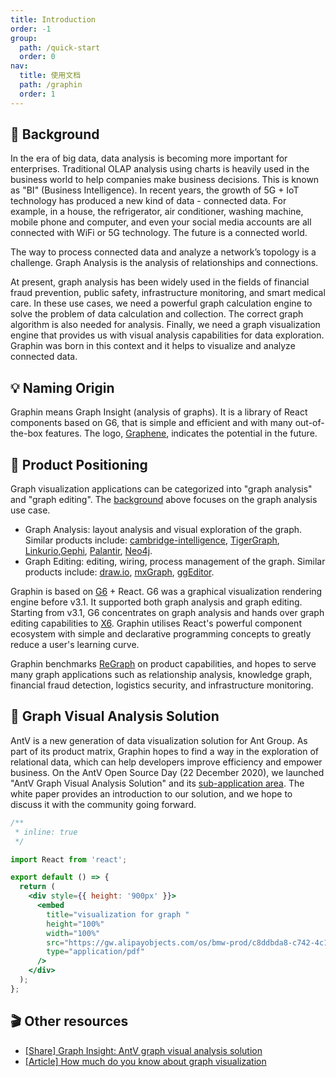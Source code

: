 ```yaml
---
title: Introduction
order: -1
group:
  path: /quick-start
  order: 0
nav:
  title: 使用文档
  path: /graphin
  order: 1
---
```


## 📖 Background

In the era of big data, data analysis is becoming more important for enterprises. Traditional OLAP analysis using charts is heavily used in the business world to help companies make business decisions. This is known as "BI" (Business Intelligence). In recent years, the growth of 5G + IoT technology has produced a new kind of data - connected data. For example, in a house, the refrigerator, air conditioner, washing machine, mobile phone and computer, and even your social media accounts are all connected with WiFi or 5G technology. The future is a connected world.

The way to process connected data and analyze a network’s topology is a challenge. Graph Analysis is the analysis of relationships and connections.

At present, graph analysis has been widely used in the fields of financial fraud prevention, public safety, infrastructure monitoring, and smart medical care. In these use cases, we need a powerful graph calculation engine to solve the problem of data calculation and collection. The correct graph algorithm is also needed for analysis. Finally, we need a graph visualization engine that provides us with visual analysis capabilities for data exploration. Graphin was born in this context and it helps to visualize and analyze connected data.

## 💡 Naming Origin

Graphin means Graph Insight (analysis of graphs). It is a library of React components based on G6, that is simple and efficient and with many out-of-the-box features. The logo, [Graphene](https://en.wikipedia.org/wiki/Graphene), indicates the potential in the future.

## 🚀 Product Positioning

Graph visualization applications can be categorized into "graph analysis" and "graph editing". The [background](#Background) above focuses on the graph analysis use case.

- Graph Analysis: layout analysis and visual exploration of the graph. Similar products include: [cambridge-intelligence](https://cambridge-intelligence.com/), [TigerGraph](https://testdrive.tigergraph.com), [Linkurio](https://crunchbase.linkurio.us/demo/),[Gephi](https://gephi.org/), [Palantir](https://www.palantir.com/), [Neo4j](https://neo4j.com/product/).
- Graph Editing: editing, wiring, process management of the graph. Similar products include: [draw.io](https://www.draw.io/), [mxGraph](https://github.com/jgraph/mxgraph), [ggEditor](http://ggeditor.com/).

Graphin is based on [G6](https://g6.antv.vision/) + React. G6 was a graphical visualization rendering engine before v3.1. It supported both graph analysis and graph editing. Starting from v3.1, G6 concentrates on graph analysis and hands over graph editing capabilities to [X6](https://x6.antv.vision/). Graphin utilises React's powerful component ecosystem with simple and declarative programming concepts to greatly reduce a user's learning curve.

Graphin benchmarks [ReGraph](https://cambridge-intelligence.com/regraph/) on product capabilities, and hopes to serve many graph applications such as relationship analysis, knowledge graph, financial fraud detection, logistics security, and infrastructure monitoring.

## 💼 Graph Visual Analysis Solution

AntV is a new generation of data visualization solution for Ant Group. As part of its product matrix, Graphin hopes to find a way in the exploration of relational data, which can help developers improve efficiency and empower business. On the AntV Open Source Day (22 December 2020), we launched "AntV Graph Visual Analysis Solution" and its [sub-application area](https://graphin.antv.vision/solution/database/graph-database). The white paper provides an introduction to our solution, and we hope to discuss it with the community going forward.

```jsx
/**
 * inline: true
 */

import React from 'react';

export default () => {
  return (
    <div style={{ height: '900px' }}>
      <embed
        title="visualization for graph "
        height="100%"
        width="100%"
        src="https://gw.alipayobjects.com/os/bmw-prod/c8ddbda8-c742-4c11-9c68-3783dd5954b9.pdf"
        type="application/pdf"
      />
    </div>
  );
};
```

## 🎬 Other resources

- [[Share] Graph Insight: AntV graph visual analysis solution](https://www.bilibili.com/video/BV15h411y7AT)
- [[Article] How much do you know about graph visualization](https://www.yuque.com/antv/g6-blog)
